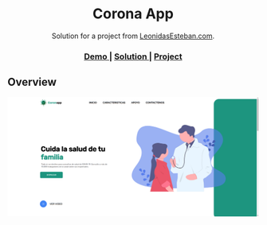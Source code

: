 <!-- Please update value in the {}  -->

<h1 align="center">Corona App</h1>

<div align="center">
   Solution for a project from  <a href="https://leonidasesteban.com/proyectos" target="_blank">LeonidasEsteban.com</a>.
</div>

<div align="center">
  <h3>
    <a href="https://alecanl.github.io/corona-app/">
      Demo
    </a>
    <span> | </span>
    <a href="https://github.com/AlecANL/corona-app">
      Solution
    </a>
    <span> | </span>
    <a href="https://leonidasesteban.com/proyectos/coronapp">
      Project
    </a>
  </h3>
</div>

<!-- OVERVIEW -->

## Overview

![screenshot](/assets/img/coronaapp.png)
